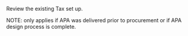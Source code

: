 Review the existing Tax set up.

NOTE: only applies if APA was delivered prior to procurement or if APA design process is complete. 
